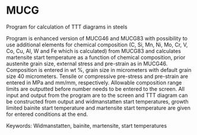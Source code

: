 # MUCG

Program for calculation of TTT diagrams in steels

Program is enhanced version of MUCG46 and MUCG83 with possibility to use additional elements for chemical composition 
(C, Si, Mn, Ni, Mo, Cr, V, Co, Cu, Al, W and Fe which is calculated) from  MUCG83 and calculates martensite start temperature 
as a function of chemical composition, prior austenite grain size, external stress and pre-strain as in MUCG46. Composition 
is entered in wt %, grain size in micrometers with default grain size 40 micrometers. Tensile or compressive pre-stress and 
pre-strain are entered in MPa and mm/mm, respectively. Allowable composition range limits are outputted before number needs 
to be entered to the screen. All input and output from the program are to the screen and TTT diagram can be constructed from 
output and widmanstatten start temperatures, growth limited bainite start temperature and martensite start temperature are 
given for entered conditions at the end.

Keywords: Widmanstatten, bainite, martensite, start temperatures
